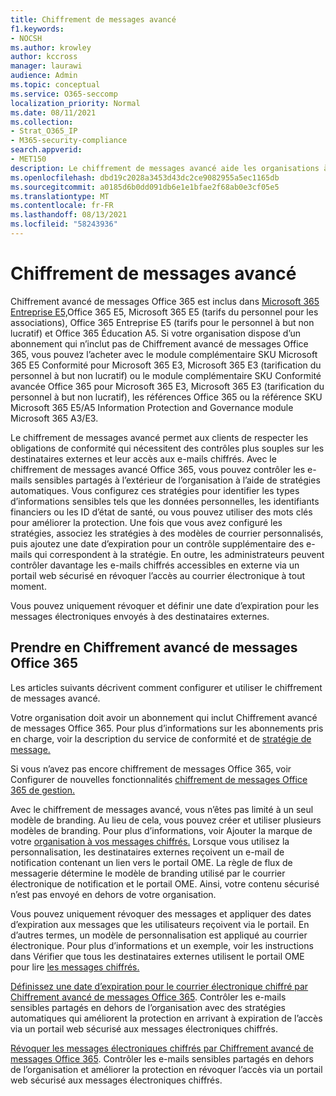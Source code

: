 ```yaml
---
title: Chiffrement de messages avancé
f1.keywords:
- NOCSH
ms.author: krowley
author: kccross
manager: laurawi
audience: Admin
ms.topic: conceptual
ms.service: O365-seccomp
localization_priority: Normal
ms.date: 08/11/2021
ms.collection:
- Strat_O365_IP
- M365-security-compliance
search.appverid:
- MET150
description: Le chiffrement de messages avancé aide les organisations à respecter leurs obligations de conformité en permettant aux administrateurs d’en faire encore plus avec les messages protégés.
ms.openlocfilehash: dbd19c2028a3453d43dc2ce9082955a5ec1165db
ms.sourcegitcommit: a0185d6b0dd091db6e1e1bfae2f68ab0e3cf05e5
ms.translationtype: MT
ms.contentlocale: fr-FR
ms.lasthandoff: 08/13/2021
ms.locfileid: "58243936"
---
```

# <a name="advanced-message-encryption"></a>Chiffrement de messages avancé

Chiffrement avancé de messages Office 365 est inclus dans [Microsoft 365 Entreprise E5,](https://www.microsoft.com/microsoft-365/enterprise/home)Office 365 E5, Microsoft 365 E5 (tarifs du personnel pour les associations), Office 365 Entreprise E5 (tarifs pour le personnel à but non lucratif) et Office 365 Éducation A5. Si votre organisation dispose d’un abonnement qui n’inclut pas de Chiffrement avancé de messages Office 365, vous pouvez l’acheter avec le module complémentaire SKU Microsoft 365 E5 Conformité pour Microsoft 365 E3, Microsoft 365 E3 (tarification du personnel à but non lucratif) ou le module complémentaire SKU Conformité avancée Office 365 pour Microsoft 365 E3, Microsoft 365 E3 (tarification du personnel à but non lucratif), les références Office 365 ou la référence SKU Microsoft 365 E5/A5 Information Protection and Governance module Microsoft 365 A3/E3.

Le chiffrement de messages avancé permet aux clients de respecter les obligations de conformité qui nécessitent des contrôles plus souples sur les destinataires externes et leur accès aux e-mails chiffrés. Avec le chiffrement de messages avancé Office 365, vous pouvez contrôler les e-mails sensibles partagés à l’extérieur de l’organisation à l’aide de stratégies automatiques. Vous configurez ces stratégies pour identifier les types d’informations sensibles tels que les données personnelles, les identifiants financiers ou les ID d’état de santé, ou vous pouvez utiliser des mots clés pour améliorer la protection. Une fois que vous avez configuré les stratégies, associez les stratégies à des modèles de courrier personnalisés, puis ajoutez une date d’expiration pour un contrôle supplémentaire des e-mails qui correspondent à la stratégie. En outre, les administrateurs peuvent contrôler davantage les e-mails chiffrés accessibles en externe via un portail web sécurisé en révoquer l’accès au courrier électronique à tout moment.

Vous pouvez uniquement révoquer et définir une date d’expiration pour les messages électroniques envoyés à des destinataires externes.

## <a name="get-started-with-office-365-advanced-message-encryption"></a>Prendre en Chiffrement avancé de messages Office 365

Les articles suivants décrivent comment configurer et utiliser le chiffrement de messages avancé.

Votre organisation doit avoir un abonnement qui inclut Chiffrement avancé de messages Office 365. Pour plus d’informations sur les abonnements pris en charge, voir la description du service de conformité et de [stratégie de message.](/office365/servicedescriptions/exchange-online-service-description/message-policy-and-compliance)

Si vous n’avez pas encore chiffrement de messages Office 365, voir Configurer de nouvelles fonctionnalités [chiffrement de messages Office 365 de gestion.](set-up-new-message-encryption-capabilities.md)

Avec le chiffrement de messages avancé, vous n’êtes pas limité à un seul modèle de branding. Au lieu de cela, vous pouvez créer et utiliser plusieurs modèles de branding. Pour plus d’informations, voir Ajouter la marque de votre [organisation à vos messages chiffrés.](add-your-organization-brand-to-encrypted-messages.md) Lorsque vous utilisez la personnalisation, les destinataires externes reçoivent un e-mail de notification contenant un lien vers le portail OME. La règle de flux de messagerie détermine le modèle de branding utilisé par le courrier électronique de notification et le portail OME. Ainsi, votre contenu sécurisé n’est pas envoyé en dehors de votre organisation.

Vous pouvez uniquement révoquer des messages et appliquer des dates d’expiration aux messages que les utilisateurs reçoivent via le portail. En d’autres termes, un modèle de personnalisation est appliqué au courrier électronique. Pour plus d’informations et un exemple, voir les instructions dans Vérifier que tous les destinataires externes utilisent le portail OME pour lire [les messages chiffrés.](manage-office-365-message-encryption.md#ensure-all-external-recipients-use-the-ome-portal-to-read-encrypted-mail)

[Définissez une date d’expiration pour le courrier électronique chiffré par Chiffrement avancé de messages Office 365](ome-advanced-expiration.md). Contrôler les e-mails sensibles partagés en dehors de l’organisation avec des stratégies automatiques qui améliorent la protection en arrivant à expiration de l’accès via un portail web sécurisé aux messages électroniques chiffrés.

[Révoquer les messages électroniques chiffrés par Chiffrement avancé de messages Office 365](revoke-ome-encrypted-mail.md). Contrôler les e-mails sensibles partagés en dehors de l’organisation et améliorer la protection en révoquer l’accès via un portail web sécurisé aux messages électroniques chiffrés.  
